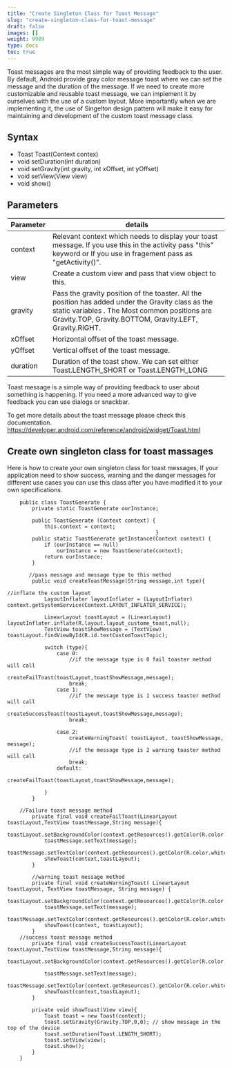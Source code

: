 ```yaml
---
title: "Create Singleton Class for Toast Message"
slug: "create-singleton-class-for-toast-message"
draft: false
images: []
weight: 9989
type: docs
toc: true
---
```


Toast messages are the most simple way of providing feedback to the user. By default, Android provide gray color message toast where we can set the message and the duration of the message. If we need to create more customizable and reusable toast message, we can implement it by ourselves with the use of a custom layout. More importantly when we are implementing it, the use of Singelton design pattern will make it easy for maintaining and development of the custom toast message class.

## Syntax


 - Toast Toast(Context contex)
 - void setDuration(int duration)
 - void setGravity(int gravity, int xOffset, int yOffset)
 - void setView(View view)
 - void show()



## Parameters
| Parameter | details |
| ------ | ------ |
| context   | Relevant context which needs to display your toast message. If you use this in the activity pass "this" keyword or If you use in fragement pass as "getActivity()".   |
|view | Create a custom view and pass that view object to this.
|gravity|  Pass the gravity position of the toaster. All the position has added under the Gravity class as the static variables . The Most common positions are Gravity.TOP, Gravity.BOTTOM, Gravity.LEFT, Gravity.RIGHT.
| xOffset | Horizontal offset of the toast message.
| yOffset | Vertical offset of the toast message.
|duration | Duration of the toast show. We can set either Toast.LENGTH_SHORT or Toast.LENGTH_LONG


Toast message is a simple way of providing feedback to user about something is happening. If you need a more advanced way to give feedback you can use dialogs or snackbar.

To get more details about the toast message please check this documentation.
https://developer.android.com/reference/android/widget/Toast.html

## Create own singleton class for toast massages
Here is how to create your own singleton class for toast messages,
If your application need to show success, warning and the danger messages for different use cases you can use this class after you have modified it to your own specifications.


   

        public class ToastGenerate {
            private static ToastGenerate ourInstance;

            public ToastGenerate (Context context) {
                this.context = context;
                                                    }
            public static ToastGenerate getInstance(Context context) {
                if (ourInstance == null)
                    ourInstance = new ToastGenerate(context);
                return ourInstance;
            }
        
           //pass message and message type to this method
            public void createToastMessage(String message,int type){
           
    //inflate the custom layout 
                LayoutInflater layoutInflater = (LayoutInflater) context.getSystemService(Context.LAYOUT_INFLATER_SERVICE);
        
                LinearLayout toastLayout = (LinearLayout) layoutInflater.inflate(R.layout.layout_custome_toast,null);
                TextView toastShowMessage = (TextView) toastLayout.findViewById(R.id.textCustomToastTopic);
        
                switch (type){
                    case 0:
                        //if the message type is 0 fail toaster method will call
                        createFailToast(toastLayout,toastShowMessage,message);
                        break;
                    case 1:
                        //if the message type is 1 success toaster method will call
                        createSuccessToast(toastLayout,toastShowMessage,message);
                        break;
        
                    case 2:
                        createWarningToast( toastLayout, toastShowMessage, message);
                        //if the message type is 2 warning toaster method will call
                        break;
                    default:
                        createFailToast(toastLayout,toastShowMessage,message);
        
                }
            }
        
        //Failure toast message method
            private final void createFailToast(LinearLayout toastLayout,TextView toastMessage,String message){
                toastLayout.setBackgroundColor(context.getResources().getColor(R.color.button_alert_normal));
                toastMessage.setText(message);
                toastMessage.setTextColor(context.getResources().getColor(R.color.white));
                showToast(context,toastLayout);
            }
        
            //warning toast message method
            private final void createWarningToast( LinearLayout toastLayout, TextView toastMessage, String message) {
                toastLayout.setBackgroundColor(context.getResources().getColor(R.color.warning_toast));
                toastMessage.setText(message);
                toastMessage.setTextColor(context.getResources().getColor(R.color.white));
                showToast(context, toastLayout);
            }
        //success toast message method
            private final void createSuccessToast(LinearLayout toastLayout,TextView toastMessage,String message){
                toastLayout.setBackgroundColor(context.getResources().getColor(R.color.success_toast));
        
                toastMessage.setText(message);
                toastMessage.setTextColor(context.getResources().getColor(R.color.white));
                showToast(context,toastLayout);
            }
        
            private void showToast(View view){
                Toast toast = new Toast(context);
                toast.setGravity(Gravity.TOP,0,0); // show message in the top of the device
                toast.setDuration(Toast.LENGTH_SHORT);
                toast.setView(view);
                toast.show();
            }
        }

